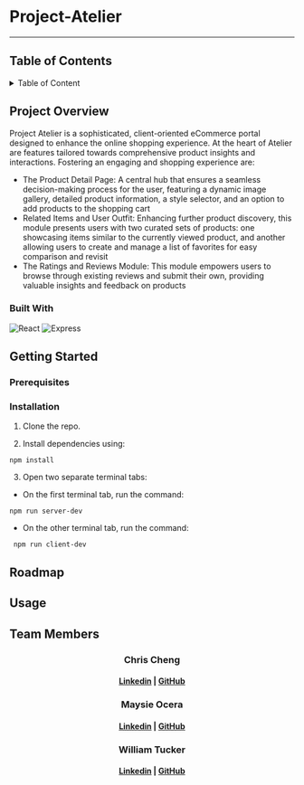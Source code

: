 # Project-Atelier
---
## Table of Contents 

<details>
 <summary>Table of Content</summary>

1. [Project Overview](https://github.com/Chic-Fil-Async/Project-Atelier?tab=readme-ov-file#project-overview)
2. [Getting Started](https://github.com/Chic-Fil-Async/Project-Atelier?tab=readme-ov-file#getting-started)
   - [Prerequsites](https://github.com/Chic-Fil-Async/Project-Atelier?tab=readme-ov-file#prerequisites)
   - [Installation](https://github.com/Chic-Fil-Async/Project-Atelier?tab=readme-ov-file#installation)
3. [Roadmap](https://github.com/Chic-Fil-Async/Project-Atelier?tab=readme-ov-file#roadmap)
4. [Usage](https://github.com/Chic-Fil-Async/Project-Atelier?tab=readme-ov-file#usage)
5. [Team Members](https://github.com/Chic-Fil-Async/Project-Atelier?tab=readme-ov-file#team-members)
   
</details>



## Project Overview

Project Atelier is a sophisticated, client-oriented eCommerce portal designed to enhance the online shopping experience. At the heart of Atelier are features tailored towards comprehensive product insights and interactions. Fostering an engaging and shopping experience are:
- The Product Detail Page: A central hub that ensures a seamless decision-making process for the user, featuring a dynamic image gallery, detailed product information, a style selector, and an option to add products to the shopping cart
- Related Items and User Outfit: Enhancing further product discovery, this module presents users with two curated sets of products: one showcasing items similar to the currently viewed product, and another allowing users to create and manage a list of favorites for easy comparison and revisit
- The Ratings and Reviews Module: This module empowers users to browse through existing reviews and submit their own, providing valuable insights and feedback on products

### Built With

![React](https://img.shields.io/badge/React-%23000000.svg?style=for-the-badge&logo=react&logoColor)
![Express](https://img.shields.io/badge/Express-%23000000.svg?style=for-the-badge&logo=Express)

## Getting Started

### Prerequisites 

### Installation 

1. Clone the repo.

2. Install dependencies using: 
```
npm install 
```
3. Open two separate terminal tabs:

 - On the first terminal tab, run the command:
```
npm run server-dev
```

 - On the other terminal tab, run the command:
    
```
 npm run client-dev
```

## Roadmap 


## Usage


## Team Members

<h3 align='center'>Chris Cheng</h3>
<h4 align='center'>
  <a href="https://linkedin.com/in/chengtchris">Linkedin</a> |
  <a href="https://github.com/chengtchris1">GitHub</a>
</h4>

<h3 align='center'>Maysie Ocera</h3>
<h4 align='center'>
  <a href="https://linkedin.com/in/maysieo">Linkedin</a> |
  <a href="https://github.com/maysieo">GitHub</a>
</h4>

<h3 align='center'>William Tucker</h3>
<h4 align='center'>
  <a href="https://linkedin.com/in/william-tucker-9b628462">Linkedin</a> |
  <a href="https://github.com/wtucker29">GitHub</a>
</h4>

 
